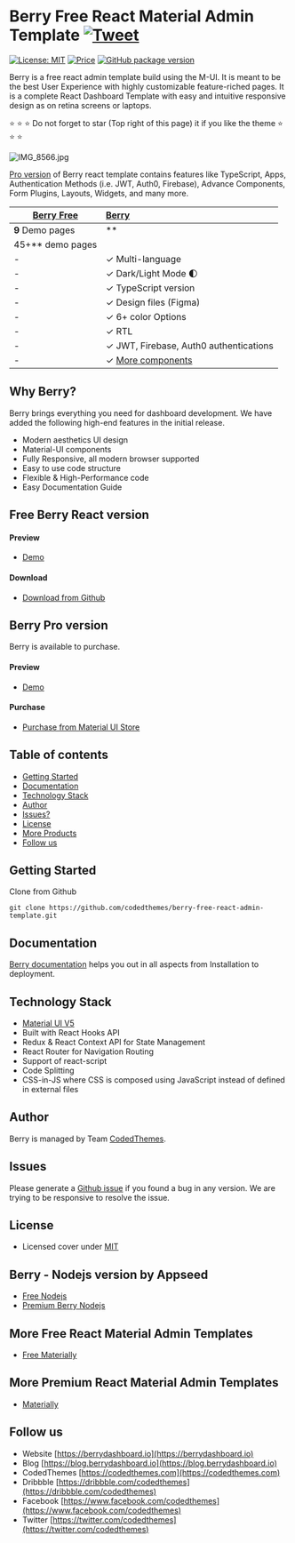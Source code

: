 # Berry Free React Material Admin Template [![Tweet](https://img.shields.io/twitter/url/http/shields.io.svg?style=social)](https://twitter.com/intent/tweet?text=Get%20Berry%20React%20-%20The%20most%20beautiful%20Material%20designed%20Admin%20Dashboard%20Template%20&url=https://berrydashboard.io&via=codedthemes&hashtags=reactjs,webdev,developers,javascript)

[![License: MIT](https://img.shields.io/badge/License-MIT-yellow.svg)](https://opensource.org/licenses/MIT)
[![Price](https://img.shields.io/badge/price-FREE-0098f7.svg)](https://github.com/codedthemes/berry-free-react-admin-template/blob/main/LICENSE)
[![GitHub package version](https://img.shields.io/github/package-json/v/codedthemes/berry-free-react-admin-template)](https://github.com/codedthemes/berry-free-react-admin-template/)

Berry is a free react admin template build using the M-UI. It is meant to be the best User Experience with highly
customizable feature-riched pages. It is a complete React Dashboard Template with easy and intuitive responsive design
as on retina screens or laptops.

:star: :star: :star: Do not forget to star (Top right of this page) it if you like the theme  :star: :star: :star:

![IMG_8566.jpg](https://berrydashboard.io/imp-images/berry-github-free-repo-1.jpg)

[Pro version](https://berrydashboard.io) of Berry react template contains features like TypeScript, Apps, Authentication
Methods (i.e. JWT, Auth0, Firebase), Advance Components, Form Plugins, Layouts, Widgets, and many more.

| [Berry Free](https://berry-free-react-admin-template-git-v20-codedthemes.vercel.app/)    | [Berry](https://material-ui.com/store/items/berry-react-material-admin/) |
| ---------------------------------------------------------------------------------------- | :------------------------------------------------------------------------|
| **9** Demo pages                                                                         | **
45+** demo pages                                                       |
| -                                                                                        | ✓ Multi-language                                                         |
| -                                                                                        | ✓ Dark/Light Mode 🌓                                                    |
| -                                                                                        | ✓ TypeScript version                                                     |
| -                                                                                        | ✓ Design files (Figma)                                                   |
| -                                                                                        | ✓ 6+ color Options                                                       |
| -                                                                                        | ✓ RTL                                                                    |
| -                                                                                        | ✓ JWT, Firebase, Auth0 authentications                                   |
| -                                                                                        | ✓ [More components](https://berrydashboard.io/dashboard/default)         |  

## Why Berry?

Berry brings everything you need for dashboard development. We have added the following high-end features in the initial
release.

* Modern aesthetics UI design
* Material-UI components
* Fully Responsive, all modern browser supported
* Easy to use code structure
* Flexible & High-Performance code
* Easy Documentation Guide

## Free Berry React version

#### Preview

- [Demo](https://berry-free-react-admin-template-git-v20-codedthemes.vercel.app/)

#### Download

- [Download from Github](https://github.com/codedthemes/berry-free-react-admin-template)

## Berry Pro version

Berry is available to purchase.

#### Preview

- [Demo](https://berrydashboard.io)

#### Purchase

- [Purchase from Material UI Store](https://material-ui.com/store/items/berry-react-material-admin/)

## Table of contents

* [Getting Started](#getting-started)
* [Documentation](#documentation)
* [Technology Stack](#technology-stack)
* [Author](#author)
* [Issues?](#issues)
* [License](#license)
* [More Products](#more-free-react-material-admin-templates)
* [Follow us](#follow-us)

## Getting Started

Clone from Github

```
git clone https://github.com/codedthemes/berry-free-react-admin-template.git
```

## Documentation

[Berry documentation](https://codedthemes.gitbook.io/berry/) helps you out in all aspects from Installation to
deployment.

## Technology Stack

- [Material UI V5](https://material-ui.com/)
- Built with React Hooks API
- Redux & React Context API for State Management
- React Router for Navigation Routing
- Support of react-script
- Code Splitting
- CSS-in-JS where CSS is composed using JavaScript instead of defined in external files

## Author

Berry is managed by Team [CodedThemes](https://codedthemes.com).

## Issues

Please generate a [Github issue](https://github.com/codedthemes/berry-free-react-admin-template/issues) if you found a
bug in any version. We are trying to be responsive to resolve the issue.

## License

- Licensed cover under [MIT](https://github.com/codedthemes/datta-able-bootstrap-dashboard/blob/master/LICENSE)

## Berry - Nodejs version by Appseed

- [Free Nodejs](https://appseed.us/product/react-node-js-berry-dashboard)
- [Premium Berry Nodejs](https://appseed.us/full-stack/react-berry-dashboard)

## More Free React Material Admin Templates

- [Free Materially](https://codedthemes.com/item/materially-free-reactjs-admin-template/)

## More Premium React Material Admin Templates

- [Materially](https://codedthemes.com/item/materially-reactjs-admin-dashboard/)

## Follow us

- Website [https://berrydashboard.io](https://berrydashboard.io)
- Blog [https://blog.berrydashboard.io](https://blog.berrydashboard.io)
- CodedThemes [https://codedthemes.com](https://codedthemes.com)
- Dribbble [https://dribbble.com/codedthemes](https://dribbble.com/codedthemes)
- Facebook [https://www.facebook.com/codedthemes](https://www.facebook.com/codedthemes)
- Twitter [https://twitter.com/codedthemes](https://twitter.com/codedthemes)
